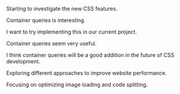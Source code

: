 Starting to investigate the new CSS features.

Container queries is interesting.

I want to try implementing this in our current project.

Container queries seem very useful.

I think container queries will be a good addition in the future of CSS development.

Exploring different approaches to improve website performance.

Focusing on optimizing image loading and code splitting.